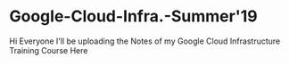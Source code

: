 # Google-Cloud-Infra.-Summer'19
Hi Everyone I'll be uploading the Notes of my Google Cloud Infrastructure Training Course Here
